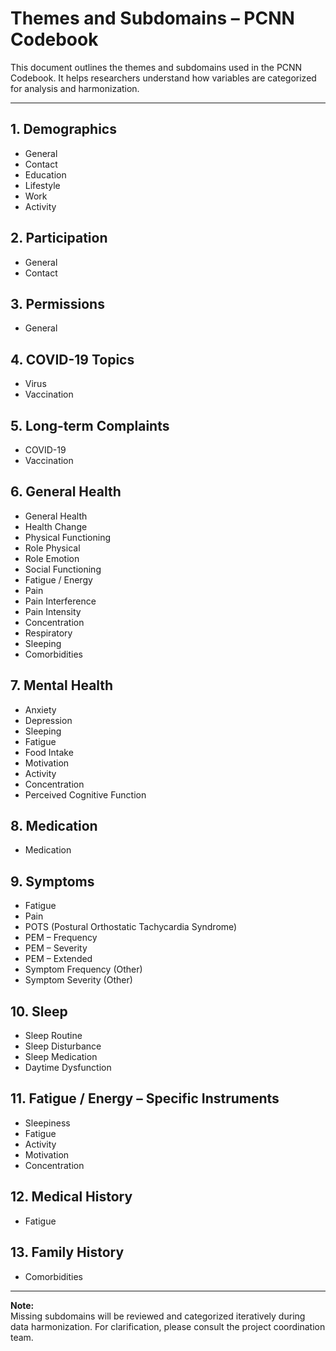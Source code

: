 # Themes and Subdomains – PCNN Codebook

This document outlines the themes and subdomains used in the PCNN Codebook. It helps researchers understand how variables are categorized for analysis and harmonization.

---

## 1. Demographics
- General
- Contact
- Education
- Lifestyle
- Work
- Activity

## 2. Participation
- General
- Contact

## 3. Permissions
- General

## 4. COVID-19 Topics
- Virus
- Vaccination

## 5. Long-term Complaints
- COVID-19
- Vaccination

## 6. General Health
- General Health
- Health Change
- Physical Functioning
- Role Physical
- Role Emotion
- Social Functioning
- Fatigue / Energy
- Pain
- Pain Interference
- Pain Intensity
- Concentration
- Respiratory
- Sleeping
- Comorbidities

## 7. Mental Health
- Anxiety
- Depression
- Sleeping
- Fatigue
- Food Intake
- Motivation
- Activity
- Concentration
- Perceived Cognitive Function

## 8. Medication
- Medication

## 9. Symptoms
- Fatigue
- Pain
- POTS (Postural Orthostatic Tachycardia Syndrome)
- PEM – Frequency
- PEM – Severity
- PEM – Extended
- Symptom Frequency (Other)
- Symptom Severity (Other)

## 10. Sleep
- Sleep Routine
- Sleep Disturbance
- Sleep Medication
- Daytime Dysfunction

## 11. Fatigue / Energy – Specific Instruments
- Sleepiness
- Fatigue
- Activity
- Motivation
- Concentration

## 12. Medical History
- Fatigue

## 13. Family History
- Comorbidities

---

**Note:**  
Missing subdomains will be reviewed and categorized iteratively during data harmonization. For clarification, please consult the project coordination team.
